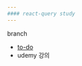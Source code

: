 ```yaml
---
#### react-query study
---
```


branch 
+ [to-do](https://github.com/jaehafe/react-query/tree/todo)
+ udemy 강의

